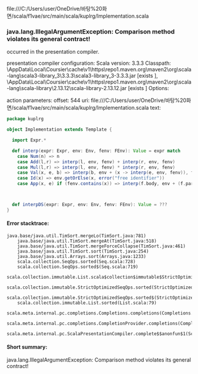 file:///C:/Users/user/OneDrive/바탕%20화면/scala/f1vae/src/main/scala/kuplrg/Implementation.scala
### java.lang.IllegalArgumentException: Comparison method violates its general contract!

occurred in the presentation compiler.

presentation compiler configuration:
Scala version: 3.3.3
Classpath:
<HOME>\AppData\Local\Coursier\cache\v1\https\repo1.maven.org\maven2\org\scala-lang\scala3-library_3\3.3.3\scala3-library_3-3.3.3.jar [exists ], <HOME>\AppData\Local\Coursier\cache\v1\https\repo1.maven.org\maven2\org\scala-lang\scala-library\2.13.12\scala-library-2.13.12.jar [exists ]
Options:



action parameters:
offset: 544
uri: file:///C:/Users/user/OneDrive/바탕%20화면/scala/f1vae/src/main/scala/kuplrg/Implementation.scala
text:
```scala
package kuplrg

object Implementation extends Template {

  import Expr.*

  def interp(expr: Expr, env: Env, fenv: FEnv): Value = expr match
    case Num(n) => n
    case Add(l,r) => interp(l, env, fenv) + interp(r, env, fenv)
    case Mul(l,r) => interp(l, env, fenv) * interp(r, env, fenv)
    case Val(x, e, b) => interp(b, env + (x -> interp(e, env, fenv)), fenv)
    case Id(x) => env.getOrElse(x, error("free identifier"))
    case App(x, e) if (fenv.contains(x)) => interp(f.body, env + (f.param -> interp(e, env, fenv)), fe@@



  def interpDS(expr: Expr, env: Env, fenv: FEnv): Value = ???
}

```



#### Error stacktrace:

```
java.base/java.util.TimSort.mergeLo(TimSort.java:781)
	java.base/java.util.TimSort.mergeAt(TimSort.java:518)
	java.base/java.util.TimSort.mergeForceCollapse(TimSort.java:461)
	java.base/java.util.TimSort.sort(TimSort.java:254)
	java.base/java.util.Arrays.sort(Arrays.java:1233)
	scala.collection.SeqOps.sorted(Seq.scala:728)
	scala.collection.SeqOps.sorted$(Seq.scala:719)
	scala.collection.immutable.List.scala$collection$immutable$StrictOptimizedSeqOps$$super$sorted(List.scala:79)
	scala.collection.immutable.StrictOptimizedSeqOps.sorted(StrictOptimizedSeqOps.scala:78)
	scala.collection.immutable.StrictOptimizedSeqOps.sorted$(StrictOptimizedSeqOps.scala:78)
	scala.collection.immutable.List.sorted(List.scala:79)
	scala.meta.internal.pc.completions.Completions.completions(Completions.scala:211)
	scala.meta.internal.pc.completions.CompletionProvider.completions(CompletionProvider.scala:89)
	scala.meta.internal.pc.ScalaPresentationCompiler.complete$$anonfun$1(ScalaPresentationCompiler.scala:155)
```
#### Short summary: 

java.lang.IllegalArgumentException: Comparison method violates its general contract!